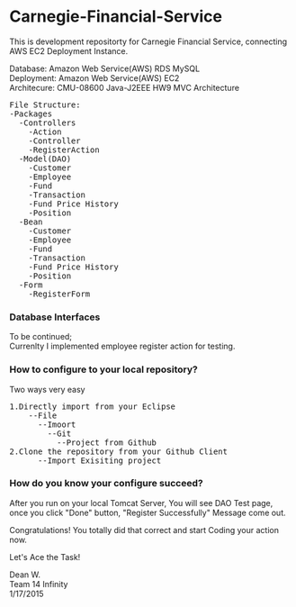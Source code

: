 # Carnegie-Financial-Service

This is development repositorty for Carnegie Financial Service, connecting AWS EC2 Deployment Instance.  

Database: Amazon Web Service(AWS) RDS MySQL  
Deployment: Amazon Web Service(AWS) EC2  
Architecure: CMU-08600 Java-J2EEE HW9 MVC Architecture  

<pre>
File Structure:
-Packages
  -Controllers
    -Action
    -Controller
    -RegisterAction
  -Model(DAO)
    -Customer
    -Employee
    -Fund
    -Transaction
    -Fund Price History
    -Position
  -Bean
    -Customer
    -Employee
    -Fund
    -Transaction
    -Fund Price History
    -Position
  -Form
    -RegisterForm
</pre>

### Database Interfaces
  To be continued;  
  Currenlty I implemented employee register action for testing.
  
### How to configure to your local repository? 
Two ways very easy  
<pre>
1.Directly import from your Eclipse 
    --File
      --Imoort
        --Git
          --Project from Github
2.Clone the repository from your Github Client
      --Import Exisiting project
</pre>

### How do you know your configure succeed?
After you run on your local Tomcat Server,  You will see DAO Test page, once you click "Done" button, "Register Successfully" Message come out. 

Congratulations! You totally did that correct and start Coding your action now.

Let's Ace the Task!

Dean W.  
Team 14 Infinity  
1/17/2015
